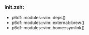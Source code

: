 ### init.zsh:
- p6df::modules::vim::deps()
- p6df::modules::vim::external::brew()
- p6df::modules::vim::home::symlink()


